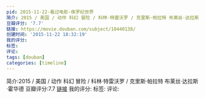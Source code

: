 ```yaml
---
pid: 2015-11-22-看过电影-侏罗纪世界
简介: 2015 / 美国 / 动作 科幻 冒险 / 科林·特雷沃罗 / 克里斯·帕拉特 布莱丝·达拉斯·霍华德
豆瓣评分: '7.7'
链接: https://movie.douban.com/subject/10440138/
创建时间: '2015-11-22 18:32:19'
我的评分:
标签:
评论:
tags: [douban]
categories: [timeline]
---
```

简介:2015 / 美国 / 动作 科幻 冒险 / 科林·特雷沃罗 / 克里斯·帕拉特 布莱丝·达拉斯·霍华德
豆瓣评分:7.7
[链接](https://movie.douban.com/subject/10440138/)
我的评分:
标签:
评论:
